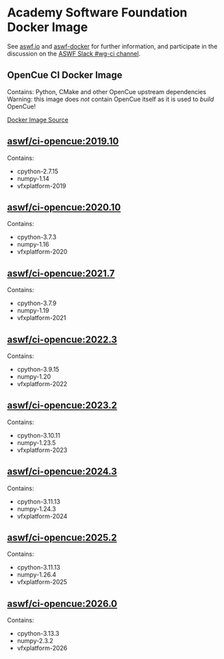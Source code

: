 <!--
Copyright (c) Contributors to the aswf-docker Project. All rights reserved.
SPDX-License-Identifier: Apache-2.0

Warning: this file is automatically generated from a template!
-->

# Academy Software Foundation Docker Image

See [aswf.io](https://aswf.io) and [aswf-docker](https://github.com/AcademySoftwareFoundation/aswf-docker)
for further information, and participate in the discussion on the
[ASWF Slack #wg-ci channel](https://academysoftwarefdn.slack.com/archives/C0169RX7MMK).

## OpenCue CI Docker Image

Contains: Python, CMake and other OpenCue upstream dependencies
Warning: this image does *not* contain OpenCue itself as it is used to *build* OpenCue!

[Docker Image Source](https://github.com/AcademySoftwareFoundation/aswf-docker/blob/main/ci-opencue/Dockerfile)

## [aswf/ci-opencue:2019.10](https://hub.docker.com/r/aswf/ci-opencue/tags?page=1&name=2019.10)

Contains:
* cpython-2.7.15
* numpy-1.14
* vfxplatform-2019

## [aswf/ci-opencue:2020.10](https://hub.docker.com/r/aswf/ci-opencue/tags?page=1&name=2020.10)

Contains:
* cpython-3.7.3
* numpy-1.16
* vfxplatform-2020

## [aswf/ci-opencue:2021.7](https://hub.docker.com/r/aswf/ci-opencue/tags?page=1&name=2021.7)

Contains:
* cpython-3.7.9
* numpy-1.19
* vfxplatform-2021

## [aswf/ci-opencue:2022.3](https://hub.docker.com/r/aswf/ci-opencue/tags?page=1&name=2022.3)

Contains:
* cpython-3.9.15
* numpy-1.20
* vfxplatform-2022

## [aswf/ci-opencue:2023.2](https://hub.docker.com/r/aswf/ci-opencue/tags?page=1&name=2023.2)

Contains:
* cpython-3.10.11
* numpy-1.23.5
* vfxplatform-2023

## [aswf/ci-opencue:2024.3](https://hub.docker.com/r/aswf/ci-opencue/tags?page=1&name=2024.3)

Contains:
* cpython-3.11.13
* numpy-1.24.3
* vfxplatform-2024

## [aswf/ci-opencue:2025.2](https://hub.docker.com/r/aswf/ci-opencue/tags?page=1&name=2025.2)

Contains:
* cpython-3.11.13
* numpy-1.26.4
* vfxplatform-2025

## [aswf/ci-opencue:2026.0](https://hub.docker.com/r/aswf/ci-opencue/tags?page=1&name=2026.0)

Contains:
* cpython-3.13.3
* numpy-2.3.2
* vfxplatform-2026


